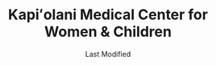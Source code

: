 ---
layout: location-page
date: Last Modified
description: "Local COVID-19 testing is available at Kapiʻolani Medical Center for Women & Children in Honolulu, Hawaii, USA."
permalink: "locations/hawaii/honolulu/kapiʻolani-medical-center-for-women-and-children/"
tags:
  - locations
  - hawaii
title: Kapiʻolani Medical Center for Women & Children
uniqueName: kapiʻolani-medical-center-for-women-and-children
state: Hawaii
stateAbbr: HI
hood: "Honolulu"
address: "1319 Punahou St"
city: "Honolulu"
zip: "96826"
zipsNearby: "96701 96861 96706 96712 96717 96801 96802 96803 96804 96805 96806 96807 96808 96809 96810 96811 96812 96813 96814 96815 96816 96817 96818 96819 96820 96821 96822 96823 96824 96825 96826 96828 96830 96836 96837 96838 96839 96840 96841 96843 96844 96846 96847 96848 96849 96850 96853 96858 96859 96860 96898 96729 96730 96731 96734 96863 96742 96744 96748 96757 96759 96762 96770 96782 96786 96789 96854 96857 96791 96792 96795 96707 96709 96797 96827 96835" 
mapUrl: "http://maps.apple.com/?q=Kapiʻolani+Medical+Center+for+Women+and+Children&address=1319+Punahou+St,Honolulu,Hawaii,96826"
locationType: Drive-thru
phone: "808-462-5430"
website: "https://www.hawaiipacifichealth.org/hph-covid-19-updates/covid-19-testing/"
onlineBooking: undefined
closed: undefined
closedUpdate: May 23rd, 2020
notes: "Requires phone screen."
days: Weekdays
hours: 8AM-5PM
altDays: Weekends
altHours: 10AM-3PM
ctaMessage: Learn more
ctaUrl: "https://www.hawaiipacifichealth.org/hph-covid-19-updates/covid-19-testing/"
---